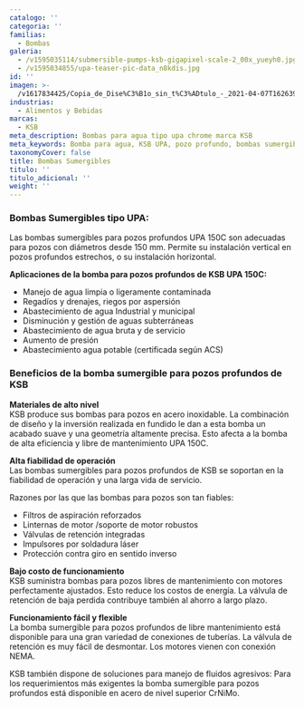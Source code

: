 ```yaml
---
catalogo: ''
categoria: ''
familias:
  - Bombas
galeria:
  - /v1595035114/submersible-pumps-ksb-gigapixel-scale-2_00x_yueyh0.jpg
  - /v1595034855/upa-teaser-pic-data_n8kdis.jpg
id: ''
imagen: >-
  /v1617834425/Copia_de_Dise%C3%B1o_sin_t%C3%ADtulo_-_2021-04-07T162639.296_hzpmeq.png
industrias:
  - Alimentos y Bebidas
marcas:
  - KSB
meta_description: Bombas para agua tipo upa chrome marca KSB
meta_keywords: Bomba para agua, KSB UPA, pozo profundo, bombas sumergibles
taxonomyCover: false
title: Bombas Sumergibles
titulo: ''
titulo_adicional: ''
weight: ''
---
```

### **Bombas Sumergibles tipo UPA:**

Las bombas sumergibles para pozos profundos UPA 150C son adecuadas para pozos con diámetros desde 150 mm. Permite su instalación vertical en pozos profundos estrechos, o su instalación horizontal.

**Aplicaciones de la bomba para pozos profundos de KSB UPA 150C:**

* Manejo de agua limpia o ligeramente contaminada 
* Regadíos y drenajes, riegos por aspersión 
* Abastecimiento de agua Industrial y municipal
* Disminución y gestión de aguas subterráneas
* Abastecimiento de agua bruta y de servicio
* Aumento de presión
* Abastecimiento agua potable (certificada según ACS)

### Beneficios de la bomba sumergible para pozos profundos de KSB

**Materiales de alto nivel**  
KSB produce sus bombas para pozos en acero inoxidable. La combinación de diseño y la inversión realizada en fundido le dan a esta bomba un acabado suave y una geometría altamente precisa. Esto afecta a la bomba de alta eficiencia y libre de mantenimiento UPA 150C.

**Alta fiabilidad de operación**  
Las bombas sumergibles para pozos profundos de KSB se soportan en la fiabilidad de operación y una larga vida de servicio.

Razones por las que las bombas para pozos son tan fiables:

* Filtros de aspiración reforzados
* Linternas de motor /soporte de motor robustos
* Válvulas de retención integradas
* Impulsores por soldadura láser
* Protección contra giro en sentido inverso

**Bajo costo de funcionamiento**  
KSB suministra bombas para pozos libres de mantenimiento con motores perfectamente ajustados. Esto reduce los costos de energía. La válvula de retención de baja perdida contribuye también al ahorro a largo plazo.

**Funcionamiento fácil y flexible**  
La bomba sumergible para pozos profundos de libre mantenimiento está disponible para una gran variedad de conexiones de tuberías. La válvula de retención es muy fácil de desmontar. Los motores vienen con conexión NEMA.

KSB también dispone de soluciones para manejo de fluidos agresivos: Para los requerimientos más exigentes la bomba sumergible para pozos profundos está disponible en acero de nivel superior CrNiMo.